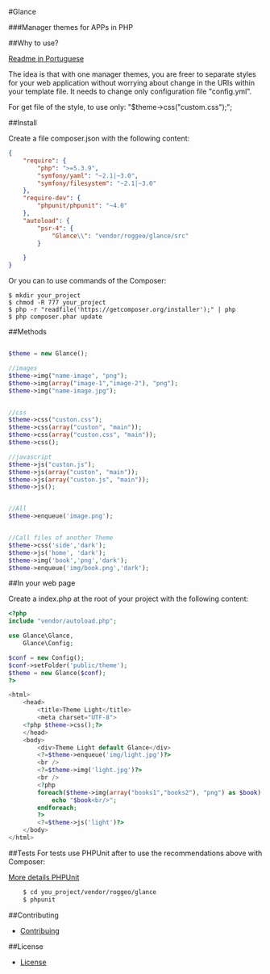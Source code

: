 #Glance

###Manager themes for APPs in PHP

##Why to use?


[Readme in Portuguese](README_pt_BR.md)


The idea is that with one manager themes, you are freer
to separate styles for your web application without worrying about change
in the URIs within your template file. It needs to change only
configuration file "config.yml".

For get file of the style, to use only: "$theme->css("custom.css");";

##Install

Create a file composer.json with the following content:
    
```json 
{
    "require": {
        "php": ">=5.3.9",
        "symfony/yaml": "~2.1|~3.0",
        "symfony/filesystem": "~2.1|~3.0"
    },
    "require-dev": {
        "phpunit/phpunit": "~4.0"
    },
    "autoload": {
        "psr-4": {
            "Glance\\": "vendor/roggeo/glance/src"
        }

    }
}
```

Or you can to use commands of the Composer:

    $ mkdir your_project
    $ chmod -R 777 your_project
    $ php -r "readfile('https://getcomposer.org/installer');" | php
    $ php composer.phar update



##Methods

```php

$theme = new Glance();

//images
$theme->img("name-image", "png");
$theme->img(array("image-1","image-2"), "png");
$theme->img("name-image.jpg");


//css
$theme->css("custon.css");
$theme->css(array("custon", "main"));
$theme->css(array("custon.css", "main"));
$theme->css();

//javascript
$theme->js("custon.js");
$theme->js(array("custon", "main"));
$theme->js(array("custon.js", "main"));
$theme->js();


//All
$theme->enqueue('image.png');


//Call files of another Theme
$theme->css('side','dark');
$theme->js('home', 'dark');
$theme->img('book','png','dark');
$theme->enqueue('img/book.png','dark');

```

##In your web page

Create a index.php at the root of your project with the following content:

```php
<?php
include "vendor/autoload.php";

use Glance\Glance,
    Glance\Config;

$conf = new Config();
$conf->setFolder('public/theme');
$theme = new Glance($conf);
?>

<html>
    <head>
        <title>Theme Light</title>
        <meta charset="UTF-8">
	<?php $theme->css();?>
    </head>
    <body>
        <div>Theme Light default Glance</div>
        <?=$theme->enqueue('img/light.jpg')?>
        <br />
        <?=$theme->img('light.jpg')?>
        <br />
        <?php
        foreach($theme->img(array("books1","books2"), "png") as $book):            
            echo "$book<br/>";            
        endforeach;        
        ?>
        <?=$theme->js('light')?>
    </body>
</html>

```

##Tests
For tests use PHPUnit after to use the recommendations above with Composer:

[More details PHPUnit](https://phpunit.de)

```bash
    $ cd you_project/vendor/roggeo/glance
    $ phpunit
```


##Contributing

- [Contribuing](CONTRIBUTING.md)


##License
- [License](LICENSE.md)